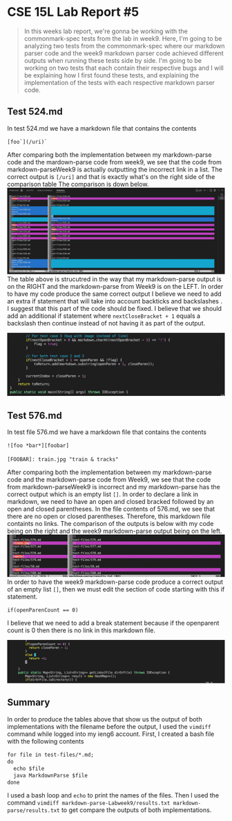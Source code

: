 # CSE 15L Lab Report #5
> In this weeks lab report, we're gonna be working with the commonmark-spec tests from the lab in week9. Here, I'm going to be analyzing two tests from the commonmark-spec where our markdown parser code and the week9 markdown parser code achieved different outputs when running these tests side by side. I'm going to be working on two tests that each contain their respective bugs and I will be explaining how I first found these tests, and explaining the implementation of the tests with each respective markdown parser code.

## Test 524.md
In test 524.md we have a markdown file that contains the contents
```
[foo`](/uri)`
```
After comparing both the implementation between my markdown-parse code and the mardown-parse code from week9, we see that the code from markdown-parseWeek9 is actually outputting the incorrect link in a list. The correct output is `[/uri]` and that is exactly what's on the right side of the comparison table
The comparison is down below.
![error524](images/error_file524.png)
The table above is strucutred in the way that my markdown-parse output is on the RIGHT and the markdown-parse from Week9 is on the LEFT. In order to have my code produce the same correct output I believe we need to add an extra if statement that will take into account backticks and backslashes . I suggest that this part of the code should be fixed. I believe that we should add an additional if statement where `nextCloseBracket + 1` equals a backslash then continue instead of not having it as part of the output.



![backtick](images/backtick_bugfix_suggess.png)

## Test 576.md
In test file 576.md we have a markdown file that contains the contents
```
![foo *bar*][foobar]

[FOOBAR]: train.jpg "train & tracks"
```
After comparing both the implementation between my markdown-parse code and the markdown-parse code from Week9, we see that the code from markdown-parseWeek9 is incorrect and my markdown-parse has the correct output which is an empty list `[]`. In order to declare a link in markdown, we need to have an open and closed bracked followed by an open and closed parentheses. In the file contents of 576.md, we see that there are no open or closed parentheses. Therefore, this markdown file containts no links. The comparison of the outputs is below with my code being on the right and the week9 markdown-parse output being on the left. 
 ![error_file576](images/error_file576.png)
In order to have the week9 markdown-parse code produce a correct output of an empty list `[]`, then we must edit the section of code starting with this if statement. 
```
if(openParenCount == 0)
```
I believe that we need to add a break statement because if the openparent count is 0 then there is no link in this markdown file.

![OpenParenBug](images/OpenParenWeek9bug.png)

## Summary

In order to produce the tables above that show us the output of both implementations with the filename before the output, I used the `vimdiff` command while logged into my ieng6 account. First, I created a bash file with the following contents

```
for file in test-files/*.md;
do
  echo $file
  java MarkdownParse $file
done
```
I used a bash loop and `echo` to print the names of the files.  Then I used the command `vimdiff markdown-parse-Labweek9/results.txt markdown-parse/results.txt` to get compare the outputs of both implementations.

